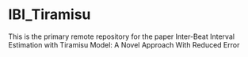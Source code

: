 # IBI_Tiramisu

This is the primary remote repository for the paper Inter-Beat Interval Estimation with Tiramisu Model: A Novel Approach With Reduced Error
